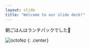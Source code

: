 ```yaml
---
layout: slide
title: "Welcome to our slide deck!"
---
```


朝ごはんはランチパックでした🥪

![octofez](https://octodex.github.com/images/octofez.png)
{: .center}
